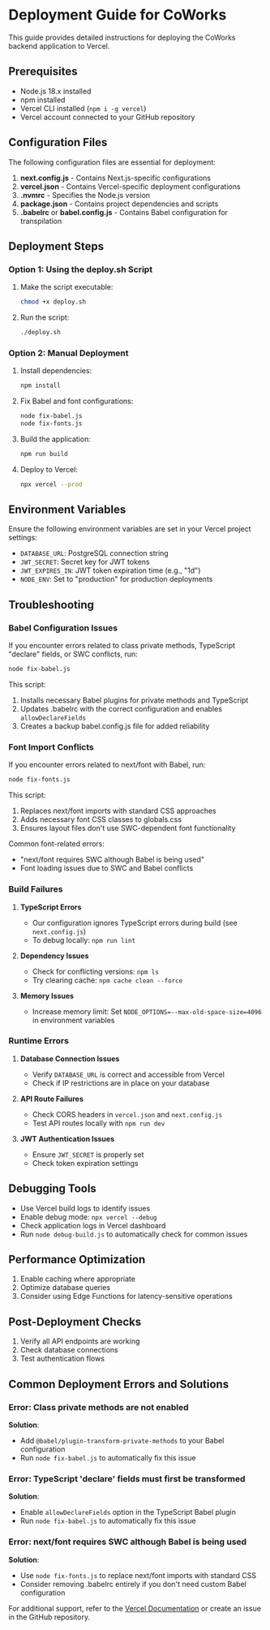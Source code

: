 # Deployment Guide for CoWorks

This guide provides detailed instructions for deploying the CoWorks backend application to Vercel.

## Prerequisites

- Node.js 18.x installed
- npm installed
- Vercel CLI installed (`npm i -g vercel`)
- Vercel account connected to your GitHub repository

## Configuration Files

The following configuration files are essential for deployment:

1. **next.config.js** - Contains Next.js-specific configurations
2. **vercel.json** - Contains Vercel-specific deployment configurations
3. **.nvmrc** - Specifies the Node.js version
4. **package.json** - Contains project dependencies and scripts
5. **.babelrc** or **babel.config.js** - Contains Babel configuration for transpilation

## Deployment Steps

### Option 1: Using the deploy.sh Script

1. Make the script executable:
   ```bash
   chmod +x deploy.sh
   ```

2. Run the script:
   ```bash
   ./deploy.sh
   ```

### Option 2: Manual Deployment

1. Install dependencies:
   ```bash
   npm install
   ```

2. Fix Babel and font configurations:
   ```bash
   node fix-babel.js
   node fix-fonts.js
   ```

3. Build the application:
   ```bash
   npm run build
   ```

4. Deploy to Vercel:
   ```bash
   npx vercel --prod
   ```

## Environment Variables

Ensure the following environment variables are set in your Vercel project settings:

- `DATABASE_URL`: PostgreSQL connection string
- `JWT_SECRET`: Secret key for JWT tokens
- `JWT_EXPIRES_IN`: JWT token expiration time (e.g., "1d")
- `NODE_ENV`: Set to "production" for production deployments

## Troubleshooting

### Babel Configuration Issues

If you encounter errors related to class private methods, TypeScript "declare" fields, or SWC conflicts, run:

```bash
node fix-babel.js
```

This script:
1. Installs necessary Babel plugins for private methods and TypeScript
2. Updates .babelrc with the correct configuration and enables `allowDeclareFields`
3. Creates a backup babel.config.js file for added reliability

### Font Import Conflicts

If you encounter errors related to next/font with Babel, run:

```bash
node fix-fonts.js
```

This script:
1. Replaces next/font imports with standard CSS approaches
2. Adds necessary font CSS classes to globals.css
3. Ensures layout files don't use SWC-dependent font functionality

Common font-related errors:
- "next/font requires SWC although Babel is being used"
- Font loading issues due to SWC and Babel conflicts

### Build Failures

1. **TypeScript Errors**
   - Our configuration ignores TypeScript errors during build (see `next.config.js`)
   - To debug locally: `npm run lint`

2. **Dependency Issues**
   - Check for conflicting versions: `npm ls`
   - Try clearing cache: `npm cache clean --force`

3. **Memory Issues**
   - Increase memory limit: Set `NODE_OPTIONS=--max-old-space-size=4096` in environment variables

### Runtime Errors

1. **Database Connection Issues**
   - Verify `DATABASE_URL` is correct and accessible from Vercel
   - Check if IP restrictions are in place on your database

2. **API Route Failures**
   - Check CORS headers in `vercel.json` and `next.config.js`
   - Test API routes locally with `npm run dev`

3. **JWT Authentication Issues**
   - Ensure `JWT_SECRET` is properly set
   - Check token expiration settings

## Debugging Tools

- Use Vercel build logs to identify issues
- Enable debug mode: `npx vercel --debug`
- Check application logs in Vercel dashboard
- Run `node debug-build.js` to automatically check for common issues

## Performance Optimization

1. Enable caching where appropriate
2. Optimize database queries
3. Consider using Edge Functions for latency-sensitive operations

## Post-Deployment Checks

1. Verify all API endpoints are working
2. Check database connections
3. Test authentication flows

## Common Deployment Errors and Solutions

### Error: Class private methods are not enabled

**Solution**: 
- Add `@babel/plugin-transform-private-methods` to your Babel configuration
- Run `node fix-babel.js` to automatically fix this issue

### Error: TypeScript 'declare' fields must first be transformed

**Solution**:
- Enable `allowDeclareFields` option in the TypeScript Babel plugin
- Run `node fix-babel.js` to automatically fix this issue

### Error: next/font requires SWC although Babel is being used

**Solution**:
- Use `node fix-fonts.js` to replace next/font imports with standard CSS
- Consider removing .babelrc entirely if you don't need custom Babel configuration

For additional support, refer to the [Vercel Documentation](https://vercel.com/docs) or create an issue in the GitHub repository. 